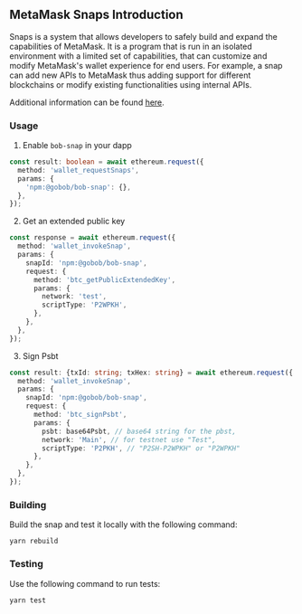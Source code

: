 ## MetaMask Snaps Introduction

Snaps is a system that allows developers to safely build and expand the capabilities of MetaMask.
It is a program that is run in an isolated environment with a limited set of capabilities,
that can customize and modify MetaMask's wallet experience for end users.
For example, a snap can add new APIs to MetaMask thus adding support for different blockchains
or modify existing functionalities using internal APIs.

Additional information can be found [here](https://docs.metamask.io/guide/snaps.html).

### Usage

1. Enable `bob-snap` in your dapp

```ts
const result: boolean = await ethereum.request({
  method: 'wallet_requestSnaps',
  params: {
    'npm:@gobob/bob-snap': {},
  },
});
```

2. Get an extended public key

```ts
const response = await ethereum.request({
  method: 'wallet_invokeSnap',
  params: {
    snapId: 'npm:@gobob/bob-snap',
    request: {
      method: 'btc_getPublicExtendedKey',
      params: {
        network: 'test',
        scriptType: 'P2WPKH',
      },
    },
  },
});
```

3. Sign Psbt

```ts
const result: {txId: string; txHex: string} = await ethereum.request({
  method: 'wallet_invokeSnap',
  params: {
    snapId: 'npm:@gobob/bob-snap',
    request: {
      method: 'btc_signPsbt',
      params: {
        psbt: base64Psbt, // base64 string for the pbst,
        network: 'Main', // for testnet use "Test",
        scriptType: 'P2PKH', // "P2SH-P2WPKH" or "P2WPKH"
      },
    },
  },
});
```

### Building

Build the snap and test it locally with the following command:

```shell
yarn rebuild
```

### Testing

Use the following command to run tests:

```shell
yarn test
```
